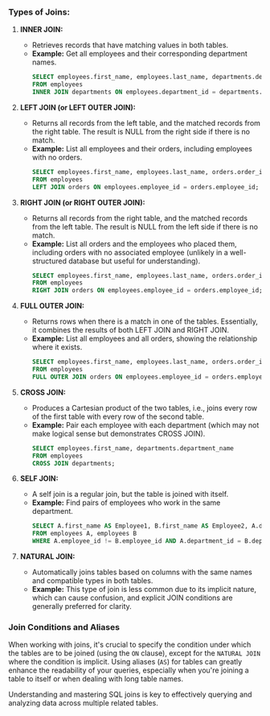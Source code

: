 ### Types of Joins:

1. **INNER JOIN:**
   - Retrieves records that have matching values in both tables.
   - **Example:** Get all employees and their corresponding department names.
     ```sql
     SELECT employees.first_name, employees.last_name, departments.department_name
     FROM employees
     INNER JOIN departments ON employees.department_id = departments.department_id;
     ```

2. **LEFT JOIN (or LEFT OUTER JOIN):**
   - Returns all records from the left table, and the matched records from the right table. The result is NULL from the right side if there is no match.
   - **Example:** List all employees and their orders, including employees with no orders.
     ```sql
     SELECT employees.first_name, employees.last_name, orders.order_id
     FROM employees
     LEFT JOIN orders ON employees.employee_id = orders.employee_id;
     ```

3. **RIGHT JOIN (or RIGHT OUTER JOIN):**
   - Returns all records from the right table, and the matched records from the left table. The result is NULL from the left side if there is no match.
   - **Example:** List all orders and the employees who placed them, including orders with no associated employee (unlikely in a well-structured database but useful for understanding).
     ```sql
     SELECT employees.first_name, employees.last_name, orders.order_id
     FROM employees
     RIGHT JOIN orders ON employees.employee_id = orders.employee_id;
     ```

4. **FULL OUTER JOIN:**
   - Returns rows when there is a match in one of the tables. Essentially, it combines the results of both LEFT JOIN and RIGHT JOIN.
   - **Example:** List all employees and all orders, showing the relationship where it exists.
     ```sql
     SELECT employees.first_name, employees.last_name, orders.order_id
     FROM employees
     FULL OUTER JOIN orders ON employees.employee_id = orders.employee_id;
     ```

5. **CROSS JOIN:**
   - Produces a Cartesian product of the two tables, i.e., joins every row of the first table with every row of the second table.
   - **Example:** Pair each employee with each department (which may not make logical sense but demonstrates CROSS JOIN).
     ```sql
     SELECT employees.first_name, departments.department_name
     FROM employees
     CROSS JOIN departments;
     ```
   
6. **SELF JOIN:**
   - A self join is a regular join, but the table is joined with itself.
   - **Example:** Find pairs of employees who work in the same department.
     ```sql
     SELECT A.first_name AS Employee1, B.first_name AS Employee2, A.department_id
     FROM employees A, employees B
     WHERE A.employee_id != B.employee_id AND A.department_id = B.department_id;
     ```
     
7. **NATURAL JOIN:**
   - Automatically joins tables based on columns with the same names and compatible types in both tables.
   - **Example:** This type of join is less common due to its implicit nature, which can cause confusion, and explicit JOIN conditions are generally preferred for clarity.

### Join Conditions and Aliases
When working with joins, it's crucial to specify the condition under which the tables are to be joined (using the `ON` clause), except for the `NATURAL JOIN` where the condition is implicit. Using aliases (`AS`) for tables can greatly enhance the readability of your queries, especially when you're joining a table to itself or when dealing with long table names.

Understanding and mastering SQL joins is key to effectively querying and analyzing data across multiple related tables.
